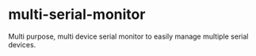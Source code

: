# multi-serial-monitor
Multi purpose, multi device serial monitor to easily manage multiple serial devices.
